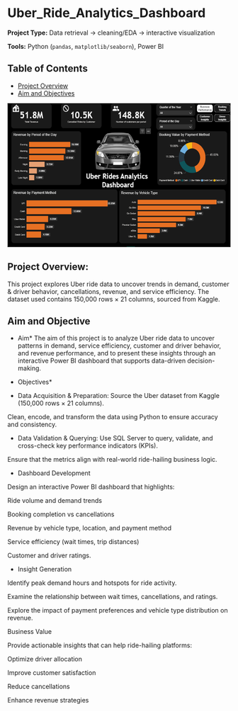 # Uber_Ride_Analytics_Dashboard

**Project Type:** Data retrieval → cleaning/EDA → interactive visualization

**Tools:** Python (`pandas`, `matplotlib/seaborn`), Power BI

## Table of Contents

* [Project Overview](#project-overview)
* [Aim and Objectives](#aim-and-objectives)


<img width="576" height="325" alt="WB Dash" src="https://github.com/WalterDan/uber_ride_analytics_dashboard/blob/1641f2301cc9f6d137aacfa5470bc51932eaa9a4/Screenshot%202025-08-21%20012654.png" />

## Project Overview:
This project explores Uber ride data to uncover trends in demand, customer & driver behavior, cancellations, revenue, and service efficiency. The dataset used contains 150,000 rows × 21 columns, sourced from Kaggle.

## Aim and Objective

* Aim*
The aim of this project is to analyze Uber ride data to uncover patterns in demand, service efficiency, customer and driver behavior, and revenue performance, and to present these insights through an interactive Power BI dashboard that supports data-driven decision-making.

* Objectives*

- Data Acquisition & Preparation:
Source the Uber dataset from Kaggle (150,000 rows × 21 columns).

Clean, encode, and transform the data using Python to ensure accuracy and consistency.

- Data Validation & Querying:
Use SQL Server to query, validate, and cross-check key performance indicators (KPIs).

Ensure that the metrics align with real-world ride-hailing business logic.

- Dashboard Development

Design an interactive Power BI dashboard that highlights:

Ride volume and demand trends

Booking completion vs cancellations

Revenue by vehicle type, location, and payment method

Service efficiency (wait times, trip distances)

Customer and driver ratings.


- Insight Generation

Identify peak demand hours and hotspots for ride activity.

Examine the relationship between wait times, cancellations, and ratings.

Explore the impact of payment preferences and vehicle type distribution on revenue.

Business Value

Provide actionable insights that can help ride-hailing platforms:

Optimize driver allocation

Improve customer satisfaction

Reduce cancellations

Enhance revenue strategies






